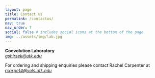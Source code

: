 ```yaml
---
layout: page
title: Contact us
permalink: /contactus/
nav: true
nav_order: 7
social: false # includes social icons at the bottom of the page
img: ../assets/img/lab.jpg
---
```


<b> Coevolution Laboratory </b> <br>
<i class="fa fa-envelope"></i> <em> gshirsek@utk.edu </em> 


For ordering and shipping enquiries please contact Rachel Carpenter at 
<i class="fa fa-envelope"></i> <em>rcarpe14@vols.utk.edu</em>

